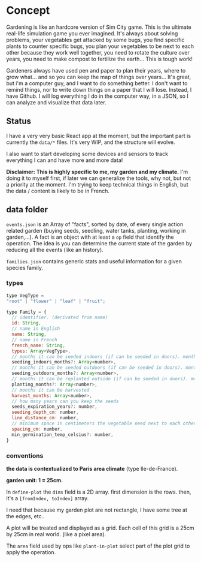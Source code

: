 # Concept

Gardening is like an hardcore version of Sim City game. This is the ultimate real-life simulation game you ever imagined. It's always about solving problems, your vegetables get attacked by some bugs, you find specific plants to counter specific bugs, you plan your vegetables to be next to each other because they work well together, you need to rotate the culture over years, you need to make compost to fertilize the earth... This is tough work!

Gardeners always have used pen and paper to plan their years, where to grow what... and so you can keep the map of things over years...  It's great, but i'm a computer guy, and I want to do something better. I don't want to remind things, nor to write down things on a paper that I will lose. Instead, I have Github. I will log everything I do in the computer way, in a JSON, so I can analyze and visualize that data later.

## Status

I have a very very basic React app at the moment, but the important part is currently the `data/*` files. It's very WIP, and the structure will evolve.

I also want to start developing some devices and sensors to track everything I can and have more and more data!

**Disclaimer: This is highly specific to me, my garden and my climate.** I'm doing it to myself first, if later we can generalize the tools, why not, but not a priority at the moment. I'm trying to keep technical things in English, but the data / content is likely to be in French.

## data folder

`events.json` is an Array of "facts", sorted by date, of every single action related garden (buying seeds, seedling, water tanks, planting, working in garden,...). A fact is an object with at least a `op` field that identify the operation. The idea is you can determine the current state of the garden by reducing all the events (like an history).

`families.json` contains generic stats and useful information for a given species family.

### types

```js
type VegType =
"root" | "flower" | "leaf" | "fruit";

type Family = {
  // identifier. (derivated from name)
  id: String,
  // name in English
  name: String,
  // name in French
  french_name: String,
  types: Array<VegType>,
  // months it can be seeded indoors (if can be seeded in doors). month are from 0 to 11.
  seeding_indoors_months?: Array<number>,
  // months it can be seeded outdoors (if can be seeded in doors). month are from 0 to 11.
  seeding_outdoors_months?: Array<number>,
  // months it can be replanted outside (if can be seeded in doors). month are from 0 to 11.
  planting_months?: Array<number>,
  // months it can be harvested
  harvest_months: Array<number>,
  // how many years can you keep the seeds
  seeds_expiration_years?: number,
  seeding_depth_cm: number,
  line_distance_cm: number,
  // minimum space in centimeters the vegetable need next to each other
  spacing_cm: number,
  min_germination_temp_celsius?: number,
}
```


### conventions

**the data is contextualized to Paris area climate** (type Ile-de-France).

**garden unit: 1 = 25cm.**

In `define-plot` the `dims` field is a 2D array. first dimension is the rows. then, it's a `[fromIndex, toIndex]` array.

I need that because my garden plot are not rectangle, I have some tree at the edges, etc..

A plot will be treated and displayed as a grid. Each cell of this grid is a 25cm by 25cm in real world. (like a pixel area).

The `area` field used by ops like `plant-in-plot` select part of the plot grid to apply the operation.
